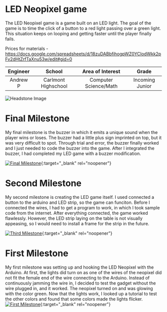 ﻿# LED Neopixel game
The LED Neopixel game is a game built on an LED light. The goal of the game is to time the click of a button to a red light passing over a green light. This situation keeps on looping and getting faster until the player finally fails.

Prices for materials - https://docs.google.com/spreadsheets/d/18zuDABbfihogpWZ0YCIodWkk2pFv2dHtZrfTaXnu53w/edit#gid=0

| **Engineer** | **School** | **Area of Interest** | **Grade** |
|:--:|:--:|:--:|:--:|
| Andrew P | Carlmont Highschool | Computer Science/Math | Incoming Junior

![Headstone Image](https://cdn.discordapp.com/attachments/853072431223406606/992427347573751899/unknown.png)
  
# Final Milestone
My final milestone is the buzzer in which it emits a unique sound when the player wins or loses. The buzzer had a little plus sign imprinted on top, but it was very difficult to spot. Through trial and error, the buzzer finally worked and I just needed to code the buzzer into the game. After I integrated the buzzer, I had completed my LED game with a buzzer modification.  

[![Final Milestone](https://cdn.discordapp.com/attachments/853072431223406606/991748599857811536/unknown.png )](https://youtu.be/lJV1j20sELU "Final Milestone"){:target="_blank" rel="noopener"}

# Second Milestone
My second milestone is creating the LED game itself. I used connected a button to the arduino and LED strip, so the game can funciton. Before I connected the wires, I had to get a program to work, in which I took sample code from the internet. After everything connected, the game worked flawlessly. However, the LED strip laying on the table is not visually appeasing, so I would need to install a frame for the strip in the future.

[![Third Milestone](https://cdn.discordapp.com/attachments/853072431223406606/989533579258253353/unknown.png)](https://youtu.be/u6SQv3XonTA "Second Milestone"){:target="_blank" rel="noopener"}
# First Milestone
  

My first milestone was setting up and hooking the LED Neopixel with the Arduino. At first, the lights did turn on as one of the wires of the neopixel did not fit the female end of the wire connecting to the Arduino. Instead of continuously jamming the wire in, I decided to test the gadget without the wire plugged in, and it worked. The neopixel turned on and was glowing with the color green. Now that the lights work, I looked up a tutorial to test the other colors and found that some colors made the lights flicker.
[![First Milestone](https://cdn.discordapp.com/attachments/986271309619146752/988828155131334716/unknown.png)](https://youtu.be/CnCB3jOBVtQ "First Milestone"){:target="_blank" rel="noopener"}
